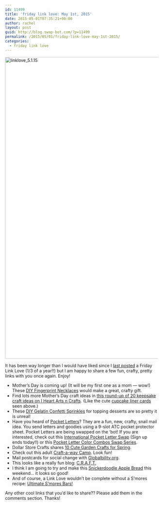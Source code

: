 ```yaml
---
id: 11499
title: 'friday link love: May 1st, 2015'
date: 2015-05-01T07:35:21+00:00
author: rachel
layout: post
guid: http://blog.swap-bot.com/?p=11499
permalink: /2015/05/01/friday-link-love-may-1st-2015/
categories:
  - friday link love
---
```

<img src="http://www.rljart.com/blog/wp-content/uploads/2015/05/linklove_5.1.15.jpg" alt="linklove_5.1.15" width="600" height="992" class="alignnone size-full wp-image-7262" />

It has been way longer than I would have liked since I [last posted](http://blog.swap-bot.com/2014/12/19/friday-link-love-december-18th-2014/) a Friday Link Love (1/3 of a year!!) but I am happy to share a few fun, crafty, pretty links with you once again. Enjoy!

  * Mother&#8217;s Day is coming up! (It will be my first one as a mom &#8212; wow!) These [DIY Fingerprint Necklaces](http://www.sarahortega.com/2011/05/diy-fingerprint-jewelry.html) would make a great, crafty gift.
  * Find lots more Mother&#8217;s Day craft ideas in [this round-up of 20 keepsake craft ideas on I Heart Arts n Crafts](http://www.iheartartsncrafts.com/20-mothers-day-keepsake-gifts-that-kids-can-make/). (Like the cute [cupcake liner cards](http://www.iheartcraftythings.com/2015/03/simple-kid-made-mothers-day-card.html?spref=pi) seen above.)
  * These [DIY Gelatin Confetti Sprinkles](http://www.sprinklebakes.com/2015/04/diy-gelatin-confetti-sprinkles.html) for topping desserts are so pretty it is unreal! 
  * Have you heard of [Pocket Letters](http://janettelane.blogspot.com/2015/02/what-are-pocket-letters.html)? They are a fun, new, crafty, snail mail idea. You send letters and goodies using a 9-slot ATC pocket protector sheet. Pocket Letters are being swapped on the &#8216;bot! If you are interested, check out this [International Pocket Letter Swap](http://www.swap-bot.com/swap/show/198308) (Sign up ends today!!) or this [Pocket Letter Color Combos Swap Series](http://www.swap-bot.com/swap/show/199510).
  * Dollar Store Crafts shares [10 Cute Garden Crafts for Spring](http://dollarstorecrafts.com/2015/03/10-cute-garden-crafts-for-your-spring-garden/).
  * Check out this adult [Craft-a-way Camp](http://craftawaycamp.weebly.com). Look fun!
  * Mail postcards for social change with [Globalbility.org](http://en.globalbility.org).
  * This looks like a really fun blog: [C.R.A.F.T.](http://www.creatingreallyawesomefreethings.com)
  * I think I am going to try and make this [Snickerdoodle Apple Bread](http://cookiesandcups.com/snickerdoodle-apple-bread/) this weekend&#8230; it looks so good!
  * And of course, a Link Love wouldn&#8217;t be complete without a S&#8217;mores recipe: [Ultimate S&#8217;mores Bars!](http://hipfoodiemom.com/2012/06/02/whoah-big-daddy-ultimate-smores-bars/)

Any other cool links that you&#8217;d like to share?? Please add them in the comments section. Thanks!